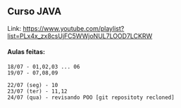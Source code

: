 ## Curso JAVA

Link: https://www.youtube.com/playlist?list=PLx4x_zx8csUjFC5WWjoNUL7LOOD7LCKRW

#### Aulas feitas:
```
18/07 - 01,02,03 ... 06
19/07 - 07,08,09

22/07 (seg) - 10
23/07 (ter) - 11,12
24/07 (qua) - revisando POO [git repositoty recloned]
```
